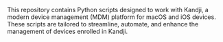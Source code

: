 This repository contains Python scripts designed to work with Kandji, a modern device management (MDM) platform for macOS and iOS devices. These scripts are tailored to streamline, automate, and enhance the management of devices enrolled in Kandji.